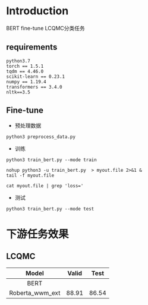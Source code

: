 
# Introduction

BERT fine-tune LCQMC分类任务

##  requirements
```angular2
python3.7
torch == 1.5.1
tqdm == 4.46.0
scikit-learn == 0.23.1
numpy == 1.19.4
transformers == 3.4.0
nltk==3.5
```

##  Fine-tune

* 预处理数据
```
python3 preprocess_data.py
```
* 训练
```
python3 train_bert.py --mode train
```
```
nohup python3 -u train_bert.py  > myout.file 2>&1 &
tail -f myout.file

cat myout.file | grep 'loss='
```
* 测试
```
python3 train_bert.py --mode test
```





# 下游任务效果

## LCQMC

| Model | Valid  | Test |
| :----:| :----: | :----: |
| BERT |    |   |
| Roberta_wwm_ext | 88.91 | 86.54 |















